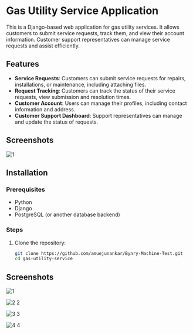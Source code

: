 # Gas Utility Service Application

This is a Django-based web application for gas utility services. It allows customers to submit service requests, track them, and view their account information. Customer support representatives can manage service requests and assist efficiently.

## Features

- **Service Requests**: Customers can submit service requests for repairs, installations, or maintenance, including attaching files.
- **Request Tracking**: Customers can track the status of their service requests, view submission and resolution times.
- **Customer Account**: Users can manage their profiles, including contact information and address.
- **Customer Support Dashboard**: Support representatives can manage and update the status of requests.

## Screenshots
![1](https://github.com/user-attachments/assets/8a7211dc-b50c-4e7d-8b45-d6105495de91)

## Installation

### Prerequisites
- Python
- Django
- PostgreSQL (or another database backend)

### Steps

1. Clone the repository:

   ```bash
   git clone https://github.com/amuejunankar/Bynry-Machine-Test.git
   cd gas-utility-service
   
## Screenshots
![1](https://github.com/user-attachments/assets/8a7211dc-b50c-4e7d-8b45-d6105495de91)

![2 2](https://github.com/user-attachments/assets/1c6ec140-9c5c-4172-8bd7-9bb0678e5bf4)

![3 3](https://github.com/user-attachments/assets/4f1efe06-f014-4087-bb38-051d1fe642cf)

![4 4](https://github.com/user-attachments/assets/bd7051ba-2a95-4696-ae67-19e52158d812)





